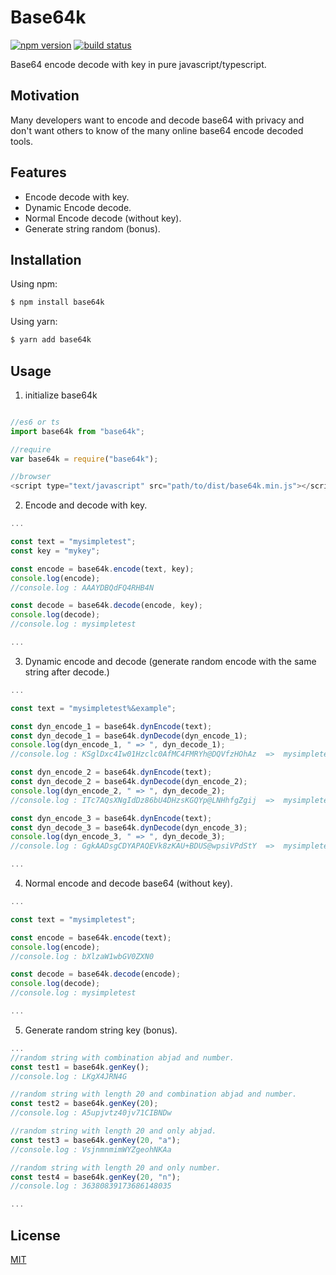 # Base64k

[![npm version](https://img.shields.io/badge/npm-0.0.4-blue.svg)](https://www.npmjs.com/package/base64k) 
[![build status](https://api.travis-ci.com/herudi/base64k.svg?branch=master)](https://travis-ci.com/github/herudi/base64k)

Base64 encode decode with key in pure javascript/typescript.

## Motivation

Many developers want to encode and decode base64 with privacy and don't want others to know of the many online base64 encode decoded tools.

## Features

- Encode decode with key.
- Dynamic Encode decode.
- Normal Encode decode (without key).
- Generate string random (bonus).

## Installation

Using npm:

```bash
$ npm install base64k
```

Using yarn:

```bash
$ yarn add base64k
```

## Usage

1. initialize base64k

```JavaScript

//es6 or ts
import base64k from "base64k";

//require
var base64k = require("base64k");

//browser
<script type="text/javascript" src="path/to/dist/base64k.min.js"></script>

```


2. Encode and decode with key.

```JavaScript
...

const text = "mysimpletest";
const key = "mykey";

const encode = base64k.encode(text, key);
console.log(encode);
//console.log : AAAYDBQdFQ4RHB4N

const decode = base64k.decode(encode, key);
console.log(decode);
//console.log : mysimpletest

...

```

3. Dynamic encode and decode (generate random encode with the same string after decode.)

```JavaScript
...

const text = "mysimpletest%&example";

const dyn_encode_1 = base64k.dynEncode(text);
const dyn_decode_1 = base64k.dynDecode(dyn_encode_1);
console.log(dyn_encode_1, " => ", dyn_decode_1);
//console.log : KSglDxc4Iw01Hzclc0AfMC4FMRYh@DQVfzHOhAz  =>  mysimpletest%&example

const dyn_encode_2 = base64k.dynEncode(text);
const dyn_decode_2 = base64k.dynDecode(dyn_encode_2);
console.log(dyn_encode_2, " => ", dyn_decode_2);
//console.log : ITc7AQsXNgIdDz86bU4DHzsKGQYp@LNHhfgZgij  =>  mysimpletest%&example

const dyn_encode_3 = base64k.dynEncode(text);
const dyn_decode_3 = base64k.dynDecode(dyn_encode_3);
console.log(dyn_encode_3, " => ", dyn_decode_3);
//console.log : GgkAADsgCDYAPAQEVk8zKAU+BDUS@wpsiVPdStY  =>  mysimpletest%&example

...
```

4. Normal encode and decode base64 (without key).

```JavaScript
...

const text = "mysimpletest";

const encode = base64k.encode(text);
console.log(encode);
//console.log : bXlzaW1wbGV0ZXN0

const decode = base64k.decode(encode);
console.log(decode);
//console.log : mysimpletest

...
```

5. Generate random string key (bonus).

```JavaScript
...
//random string with combination abjad and number.
const test1 = base64k.genKey(); 
//console.log : LKgX4JRN4G

//random string with length 20 and combination abjad and number.
const test2 = base64k.genKey(20); 
//console.log : A5upjvtz40jv71CIBNDw

//random string with length 20 and only abjad.
const test3 = base64k.genKey(20, "a"); 
//console.log : VsjnmnmimWYZgeohNKAa

//random string with length 20 and only number.
const test4 = base64k.genKey(20, "n"); 
//console.log : 36380839173686148035

...
```

## License

[MIT](LICENSE)

